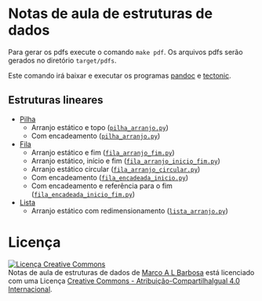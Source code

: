 # Notas de aula de estruturas de dados

Para gerar os pdfs execute o comando `make pdf`. Os arquivos pdfs serão gerados no diretório `target/pdfs`.

Este comando irá baixar e executar os programas [pandoc](https://pandoc.org/)
e [tectonic](http://tectonic-typesetting.github.io/).


## Estruturas lineares

- [Pilha](04-estruturas-lineares-contiguas/exemplos/pilha_tad.py)
  - Arranjo estático e topo ([`pilha_arranjo.py`](/04-estruturas-lineares-contiguas/exemplos/pilha_arranjo.py))
  - Com encadeamento ([`pilha_arranjo.py`](/05-estruturas-lineares-encadeadas/exemplos/pilha_encadeada.py))
- [Fila](04-estruturas-lineares-contiguas/exemplos/fila_tad.py)
  - Arranjo estático e fim ([`fila_arranjo_fim.py`](04-estruturas-lineares-contiguas/exemplos/fila_arranjo_fim.py))
  - Arranjo estático, início e fim ([`fila_arranjo_inicio_fim.py`](04-estruturas-lineares-contiguas/exemplos/fila_arranjo_inicio_fim.py))
  - Arranjo estático circular ([`fila_arranjo_circular.py`](04-estruturas-lineares-contiguas/exemplos/fila_arranjo_circular.py))
  - Com encadeamento ([`fila_encadeada_inicio.py`](/05-estruturas-lineares-encadeadas/exemplos/fila_encadeada_inicio.py))
  - Com encadeamento e referência para o fim ([`fila_encadeada_inicio_fim.py`](/05-estruturas-lineares-encadeadas/exemplos/fila_encadeada_inicio_fim.py))
- [Lista](04-estruturas-lineares-contiguas/exemplos/lista_tad.py)
  - Arranjo estático com redimensionamento ([`lista_arranjo.py`](04-estruturas-lineares-contiguas/exemplos/lista_arranjo.py))

# Licença

<a rel="license" href="http://creativecommons.org/licenses/by-sa/4.0/">
  <img alt="Licença Creative Commons" style="border-width:0" src="http://i.creativecommons.org/l/by-sa/4.0/88x31.png" />
</a>
<br />
<span xmlns:dct="http://purl.org/dc/terms/" href="http://purl.org/dc/dcmitype/Text" property="dct:title" rel="dct:type">
Notas de aula de estruturas de dados</span> de
<a xmlns:cc="http://creativecommons.org/ns#" href="http://malbarbo.pro.br" property="cc:attributionName" rel="cc:attributionURL">
Marco A L Barbosa</a>
está licenciado com uma Licença
<a rel="license" href="http://creativecommons.org/licenses/by-sa/4.0/">
Creative Commons - Atribuição-CompartilhaIgual 4.0 Internacional</a>.

<!-- % vim: set spell spelllang=pt_br: -->
